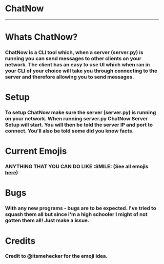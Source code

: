 # ChatNow
***
# Whats ChatNow?
### ChatNow is a CLI tool which, when a server (server.py) is running you can send messages to other clients on your network. The client has an easy to use UI which when ran in your CLI of your choice will take you through connecting to the server and therefore allowing you to send messages.

# Setup
### To setup ChatNow make sure the server (server.py) is running on your network. When running server.py ChatNow Server Setup will start. You will then be told the server IP and port to connect. You'll also be told some did you know facts.

# Current Emojis
### **ANYTHING THAT YOU CAN DO LIKE :SMILE: (See all emojis [here](https://carpedm20.github.io/emoji/))**

# Bugs
### With any new programs - bugs are to be expected. I've tried to squash them all but since i'm a high schooler I might of not gotten them all! Just make a issue.

# Credits
### Credit to @itsmehecker for the emoji idea.
